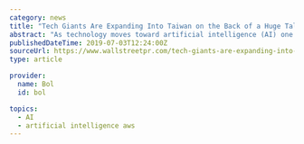 ```yaml
---
category: news
title: "Tech Giants Are Expanding Into Taiwan on the Back of a Huge Talent Pool"
abstract: "As technology moves toward artificial intelligence (AI) one country has emerged as the ... This facility enables startups to utilize the AWS and, possibly, to become long term partners. Primarily, Amazon chose Taipei for its second innovation center ..."
publishedDateTime: 2019-07-03T12:24:00Z
sourceUrl: https://www.wallstreetpr.com/tech-giants-are-expanding-into-taiwan-on-the-back-of-a-huge-talent-pool-41767
type: article

provider:
  name: Bol
  id: bol

topics:
  - AI
  - artificial intelligence aws
---
```


